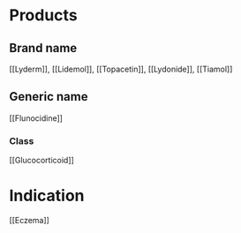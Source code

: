 # Products

## Brand name
[[Lyderm]], [[Lidemol]], [[Topacetin]], [[Lydonide]], [[Tiamol]]

## Generic name
[[Flunocidine]]

### Class
[[Glucocorticoid]]

# Indication
[[Eczema]]